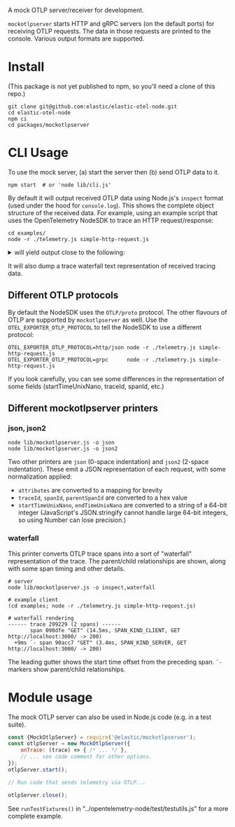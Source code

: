 A mock OTLP server/receiver for development.

`mockotlpserver` starts HTTP and gRPC servers (on the default ports) for
receiving OTLP requests. The data in those requests are printed to the
console. Various output formats are supported.

# Install

(This package is not yet published to npm, so you'll need a clone of
this repo.)

    git clone git@github.com:elastic/elastic-otel-node.git
    cd elastic-otel-node
    npm ci
    cd packages/mockotlpserver

# CLI Usage

To use the mock server, (a) start the server then (b) send OTLP data to it.

    npm start  # or 'node lib/cli.js'

By default it will output received OTLP data using Node.js's `inspect`
format (used under the hood for `console.log`). This shows the complete
object structure of the received data. For example, using an example script
that uses the OpenTelemetry NodeSDK to trace an HTTP request/response:

    cd examples/
    node -r ./telemetry.js simple-http-request.js

<details>
<summary>will yield output close to the following:</summary>

```
% node lib/mockotlpserver.js
{"name":"mockotlpserver","level":30,"msg":"OTLP/HTTP listening at http://[::1]:4318","time":"2023-12-22T04:32:39.016Z"}
{"name":"mockotlpserver","level":30,"msg":"OTLP/gRPC listening at http://localhost:4317","time":"2023-12-22T04:32:39.019Z"}
{"name":"mockotlpserver","level":30,"msg":"UI listening at http://localhost:8080","time":"2023-12-22T04:32:39.019Z"}
ExportTraceServiceRequest {
  resourceSpans: [
    ResourceSpans {
      scopeSpans: [
        ScopeSpans {
          spans: [
            Span {
              attributes: [
                KeyValue { key: 'http.url', value: AnyValue { stringValue: 'http://localhost:3000/' } },
                KeyValue { key: 'http.host', value: AnyValue { stringValue: 'localhost:3000' } },
                KeyValue { key: 'net.host.name', value: AnyValue { stringValue: 'localhost' } },
                KeyValue { key: 'http.method', value: AnyValue { stringValue: 'GET' } },
                KeyValue { key: 'http.scheme', value: AnyValue { stringValue: 'http' } },
                KeyValue { key: 'http.target', value: AnyValue { stringValue: '/' } },
                KeyValue { key: 'http.flavor', value: AnyValue { stringValue: '1.1' } },
                KeyValue { key: 'net.transport', value: AnyValue { stringValue: 'ip_tcp' } },
                KeyValue { key: 'net.host.ip', value: AnyValue { stringValue: '::1' } },
                KeyValue { key: 'net.host.port', value: AnyValue { intValue: Long { low: 3000, high: 0, unsigned: false } } },
                KeyValue { key: 'net.peer.ip', value: AnyValue { stringValue: '::1' } },
                KeyValue { key: 'net.peer.port', value: AnyValue { intValue: Long { low: 62614, high: 0, unsigned: false } } },
                KeyValue { key: 'http.status_code', value: AnyValue { intValue: Long { low: 200, high: 0, unsigned: false } } },
                KeyValue { key: 'http.status_text', value: AnyValue { stringValue: 'OK' } }
              ],
              events: [],
              links: [],
              traceId: Buffer(16) [Uint8Array] [
                218, 252, 159, 205, 143,  43,
                 13,  82,  26, 194,  84, 158,
                 12, 241,  97,  50
              ],
              spanId: Buffer(8) [Uint8Array] [
                235, 244, 225,
                251, 215, 244,
                158,  97
              ],
              parentSpanId: Buffer(8) [Uint8Array] [
                192, 254, 88, 214,
                252, 178, 90, 110
              ],
              name: 'GET',
              kind: 2,
              startTimeUnixNano: Long { low: -1485868864, high: 396561708, unsigned: true },
              endTimeUnixNano: Long { low: -1481201225, high: 396561708, unsigned: true },
              droppedAttributesCount: 0,
              droppedEventsCount: 0,
              droppedLinksCount: 0,
              status: Status { code: 0 }
            },
            Span {
              attributes: [
                KeyValue { key: 'http.url', value: AnyValue { stringValue: 'http://localhost:3000/' } },
                KeyValue { key: 'http.method', value: AnyValue { stringValue: 'GET' } },
                KeyValue { key: 'http.target', value: AnyValue { stringValue: '/' } },
                KeyValue { key: 'net.peer.name', value: AnyValue { stringValue: 'localhost' } },
                KeyValue { key: 'http.host', value: AnyValue { stringValue: 'localhost:3000' } },
                KeyValue { key: 'net.peer.ip', value: AnyValue { stringValue: '::1' } },
                KeyValue { key: 'net.peer.port', value: AnyValue { intValue: Long { low: 3000, high: 0, unsigned: false } } },
                KeyValue {
                  key: 'http.response_content_length_uncompressed',
                  value: AnyValue { intValue: Long { low: 4, high: 0, unsigned: false } }
                },
                KeyValue { key: 'http.status_code', value: AnyValue { intValue: Long { low: 200, high: 0, unsigned: false } } },
                KeyValue { key: 'http.status_text', value: AnyValue { stringValue: 'OK' } },
                KeyValue { key: 'http.flavor', value: AnyValue { stringValue: '1.1' } },
                KeyValue { key: 'net.transport', value: AnyValue { stringValue: 'ip_tcp' } }
              ],
              events: [],
              links: [],
              traceId: Buffer(16) [Uint8Array] [
                218, 252, 159, 205, 143,  43,
                 13,  82,  26, 194,  84, 158,
                 12, 241,  97,  50
              ],
              spanId: Buffer(8) [Uint8Array] [
                192, 254, 88, 214,
                252, 178, 90, 110
              ],
              name: 'GET',
              kind: 3,
              startTimeUnixNano: Long { low: -1494868864, high: 396561708, unsigned: true },
              endTimeUnixNano: Long { low: -1478129996, high: 396561708, unsigned: true },
              droppedAttributesCount: 0,
              droppedEventsCount: 0,
              droppedLinksCount: 0,
              status: Status { code: 0 }
            }
          ],
          scope: InstrumentationScope { attributes: [], name: '@opentelemetry/instrumentation-http', version: '0.45.1' }
        }
      ],
      resource: Resource {
        attributes: [
          KeyValue { key: 'service.name', value: AnyValue { stringValue: 'simple-http-request' } },
          KeyValue { key: 'telemetry.sdk.language', value: AnyValue { stringValue: 'nodejs' } },
          KeyValue { key: 'telemetry.sdk.name', value: AnyValue { stringValue: 'opentelemetry' } },
          KeyValue { key: 'telemetry.sdk.version', value: AnyValue { stringValue: '1.19.0' } },
          KeyValue { key: 'process.pid', value: AnyValue { intValue: Long { low: 20595, high: 0, unsigned: false } } },
          KeyValue { key: 'process.executable.name', value: AnyValue { stringValue: 'node' } },
          KeyValue {
            key: 'process.executable.path',
            value: AnyValue { stringValue: '/Users/trentm/.nvm/versions/node/v18.18.2/bin/node' }
          },
          KeyValue {
            key: 'process.command_args',
            value: AnyValue {
              arrayValue: ArrayValue {
                values: [
                  AnyValue { stringValue: '/Users/trentm/.nvm/versions/node/v18.18.2/bin/node' },
                  AnyValue { stringValue: '-r' },
                  AnyValue { stringValue: './telemetry.js' },
                  AnyValue {
                    stringValue: '/Users/trentm/el/elastic-otel-node2/packages/mockotlpserver/examples/simple-http-request.js'
                  }
                ]
              }
            }
          },
          KeyValue { key: 'process.runtime.version', value: AnyValue { stringValue: '18.18.2' } },
          KeyValue { key: 'process.runtime.name', value: AnyValue { stringValue: 'nodejs' } },
          KeyValue { key: 'process.runtime.description', value: AnyValue { stringValue: 'Node.js' } },
          KeyValue {
            key: 'process.command',
            value: AnyValue {
              stringValue: '/Users/trentm/el/elastic-otel-node2/packages/mockotlpserver/examples/simple-http-request.js'
            }
          },
          KeyValue { key: 'process.owner', value: AnyValue { stringValue: 'trentm' } }
        ],
        droppedAttributesCount: 0
      }
    }
  ]
}
```

</details>

It will also dump a trace waterfall text representation of received tracing data.


## Different OTLP protocols

By default the NodeSDK uses the `OTLP/proto` protocol. The other flavours of OTLP
are supported by `mockotlpserver` as well. Use the `OTEL_EXPORTER_OTLP_PROTOCOL`
to tell the NodeSDK to use a different protocol:

```
OTEL_EXPORTER_OTLP_PROTOCOL=http/json node -r ./telemetry.js simple-http-request.js
OTEL_EXPORTER_OTLP_PROTOCOL=grpc      node -r ./telemetry.js simple-http-request.js
```

If you look carefully, you can see some differences in the representation of some fields
(startTimeUnixNano, traceId, spanId, etc.)

<!--
Try all the protocols:
    for flav in http/proto http/json grpc; do OTEL_EXPORTER_OTLP_PROTOCOL=$flav node -r ./telemetry.js simple-http-request.js; done
-->


## Different mockotlpserver printers

### json, json2

```
node lib/mockotlpserver.js -o json
node lib/mockotlpserver.js -o json2
```

Two other printers are `json` (0-space indentation) and `json2` (2-space
indentation). These emit a JSON representation of each request, with some
normalization applied:

- `attributes` are converted to a mapping for brevity
- `traceId`, `spanId`, `parentSpanId` are converted to a hex value
- `startTimeUnixNano`, `endTimeUnixNano` are converted to a string of a 64-bit integer
  (JavaScript's JSON.stringify cannot handle large 64-bit integers, so using
  Number can lose precision.)

### waterfall

This printer converts OTLP trace spans into a sort of "waterfall"
representation of the trace. The parent/child relationships are shown, along
with some span timing and other details.

```
# server
node lib/mockotlpserver.js -o inspect,waterfall

# example client
(cd examples; node -r ./telemetry.js simple-http-request.js)

# waterfall rendering
------ trace 299229 (2 spans) ------
       span 090dfe "GET" (14.5ms, SPAN_KIND_CLIENT, GET http://localhost:3000/ -> 200)
  +9ms `- span 90acc7 "GET" (3.4ms, SPAN_KIND_SERVER, GET http://localhost:3000/ -> 200)
```

The leading gutter shows the start time offset from the preceding span.
`` `- `` markers show parent/child relationships.


# Module usage

The mock OTLP server can also be used in Node.js code (e.g. in a test suite).

```js
const {MockOtlpServer} = require('@elastic/mockotlpserver');
const otlpServer = new MockOtlpServer({
    onTrace: (trace) => { /* ... */ },
    // ... see code comment for other options.
});
otlpServer.start();

// Run code that sends telemetry via OTLP...

otlpServer.close();
```

See `runTestFixtures()` in "../opentelemetry-node/test/testutils.js" for a
more complete example.

